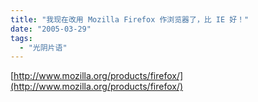 ```yaml
---
title: "我现在改用 Mozilla Firefox 作浏览器了，比 IE 好！"
date: "2005-03-29"
tags: 
  - "光阴片语"
---
```


[http://www.mozilla.org/products/firefox/](http://www.mozilla.org/products/firefox/)
